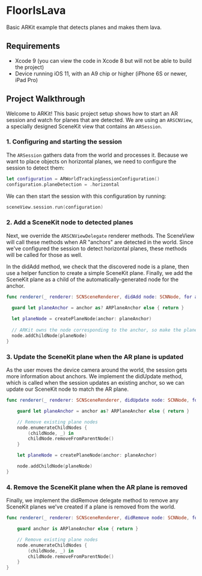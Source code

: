 # FloorIsLava
Basic ARKit example that detects planes and makes them lava.

## Requirements
- Xcode 9 (you can view the code in Xcode 8 but will not be able to build the project)
- Device running iOS 11, with an A9 chip or higher (iPhone 6S or newer, iPad Pro)

## Project Walkthrough

Welcome to ARKit! This basic project setup shows how to start an AR session and watch for planes that are detected. We are using an `ARSCNView`, a specially designed SceneKit view that contains an `ARSession`. 

### 1. Configuring and starting the session

The `ARSession` gathers data from the world and processes it. Because we want to place objects on horizontal planes, we need to configure the session to detect them:

```swift
let configuration = ARWorldTrackingSessionConfiguration()
configuration.planeDetection = .horizontal
```

We can then start the session with this configuration by running:

```swift
sceneView.session.run(configuration)
```

### 2. Add a SceneKit node to detected planes

Next, we override the `ARSCNViewDelegate` renderer methods. The SceneView will call these methods when AR "anchors" are detected in the world. Since we've configured the session to detect horizontal planes, these methods will be called for those as well.

In the didAdd method, we check that the discovered node is a plane, then use a helper function to create a simple SceneKit plane. Finally, we add the SceneKit plane as a child of the automatically-generated node for the anchor.

```swift
func renderer(_ renderer: SCNSceneRenderer, didAdd node: SCNNode, for anchor: ARAnchor) {

  guard let planeAnchor = anchor as? ARPlaneAnchor else { return }
  
  let planeNode = createPlaneNode(anchor: planeAnchor)
  
  // ARKit owns the node corresponding to the anchor, so make the plane a child node.
  node.addChildNode(planeNode) 
}
```

### 3. Update the SceneKit plane when the AR plane is updated

As the user moves the device camera around the world, the session gets more information about anchors. We implement the didUpdate method, which is called when the session updates an existing anchor, so we can update our SceneKit node to match the AR plane.

```swift
func renderer(_ renderer: SCNSceneRenderer, didUpdate node: SCNNode, for anchor: ARAnchor) {

    guard let planeAnchor = anchor as? ARPlaneAnchor else { return }

    // Remove existing plane nodes
    node.enumerateChildNodes {
        (childNode, _) in
        childNode.removeFromParentNode()
    }

    let planeNode = createPlaneNode(anchor: planeAnchor)

    node.addChildNode(planeNode)
}
```

### 4. Remove the SceneKit plane when the AR plane is removed

Finally, we implement the didRemove delegate method to remove any SceneKit planes we've created if a plane is removed from the world.

```swift
func renderer(_ renderer: SCNSceneRenderer, didRemove node: SCNNode, for anchor: ARAnchor) {

    guard anchor is ARPlaneAnchor else { return }

    // Remove existing plane nodes
    node.enumerateChildNodes {
        (childNode, _) in
        childNode.removeFromParentNode()
    }
}
```

